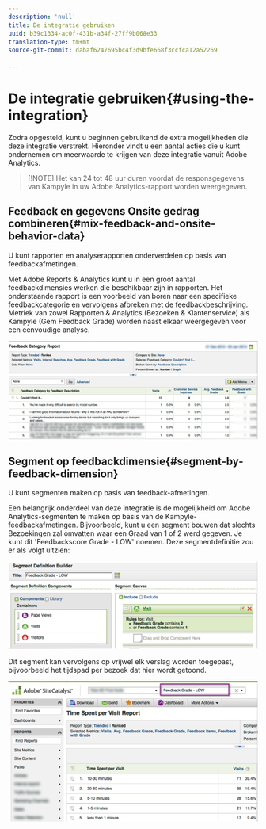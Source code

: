 ```yaml
---
description: 'null'
title: De integratie gebruiken
uuid: b39c1334-ac0f-431b-a34f-27ff9b068e33
translation-type: tm+mt
source-git-commit: dabaf6247695bc4f3d9bfe668f3ccfca12a52269

---
```



# De integratie gebruiken{#using-the-integration}

Zodra opgesteld, kunt u beginnen gebruikend de extra mogelijkheden die deze integratie verstrekt. Hieronder vindt u een aantal acties die u kunt ondernemen om meerwaarde te krijgen van deze integratie vanuit Adobe Analytics.

>[!NOTE] Het kan 24 tot 48 uur duren voordat de responsgegevens van Kampyle in uw Adobe Analytics-rapport worden weergegeven.

## Feedback en gegevens Onsite gedrag combineren{#mix-feedback-and-onsite-behavior-data}

U kunt rapporten en analyserapporten onderverdelen op basis van feedbackafmetingen.

Met Adobe Reports &amp; Analytics kunt u in een groot aantal feedbackdimensies werken die beschikbaar zijn in rapporten. Het onderstaande rapport is een voorbeeld van boren naar een specifieke feedbackcategorie en vervolgens afbreken met de feedbackbeschrijving. Metriek van zowel Rapporten &amp; Analytics (Bezoeken &amp; Klantenservice) als Kampyle (Gem Feedback Grade) worden naast elkaar weergegeven voor een eenvoudige analyse.

![](assets/feedback_category_report.png)

## Segment op feedbackdimensie{#segment-by-feedback-dimension}

U kunt segmenten maken op basis van feedback-afmetingen.

Een belangrijk onderdeel van deze integratie is de mogelijkheid om Adobe Analytics-segmenten te maken op basis van de Kampyle-feedbackafmetingen. Bijvoorbeeld, kunt u een segment bouwen dat slechts Bezoekingen zal omvatten waar een Graad van 1 of 2 werd gegeven. Je kunt dit &#39;Feedbackscore Grade - LOW&#39; noemen. Deze segmentdefinitie zou er als volgt uitzien:

![](assets/segment_feedback.png)

Dit segment kan vervolgens op vrijwel elk verslag worden toegepast, bijvoorbeeld het tijdspad per bezoek dat hier wordt getoond.

![](assets/time_spent_per_visit.png)
